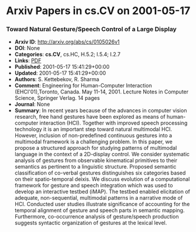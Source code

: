 # Arxiv Papers in cs.CV on 2001-05-17
### Toward Natural Gesture/Speech Control of a Large Display
- **Arxiv ID**: http://arxiv.org/abs/cs/0105026v1
- **DOI**: None
- **Categories**: **cs.CV**, cs.HC, H.5.2; I.5.4; I.2.7
- **Links**: [PDF](http://arxiv.org/pdf/cs/0105026v1)
- **Published**: 2001-05-17 15:41:29+00:00
- **Updated**: 2001-05-17 15:41:29+00:00
- **Authors**: S. Kettebekov, R. Sharma
- **Comment**: Engineering for Human-Computer Interaction (EHCI'01),Toronto, Canada.
  May 11-14, 2001. Lecture Notes in Computer Science, Springer Verlag. 14 pages
- **Journal**: None
- **Summary**: In recent years because of the advances in computer vision research, free hand gestures have been explored as means of human-computer interaction (HCI). Together with improved speech processing technology it is an important step toward natural multimodal HCI. However, inclusion of non-predefined continuous gestures into a multimodal framework is a challenging problem. In this paper, we propose a structured approach for studying patterns of multimodal language in the context of a 2D-display control. We consider systematic analysis of gestures from observable kinematical primitives to their semantics as pertinent to a linguistic structure. Proposed semantic classification of co-verbal gestures distinguishes six categories based on their spatio-temporal deixis. We discuss evolution of a computational framework for gesture and speech integration which was used to develop an interactive testbed (iMAP). The testbed enabled elicitation of adequate, non-sequential, multimodal patterns in a narrative mode of HCI. Conducted user studies illustrate significance of accounting for the temporal alignment of gesture and speech parts in semantic mapping. Furthermore, co-occurrence analysis of gesture/speech production suggests syntactic organization of gestures at the lexical level.



